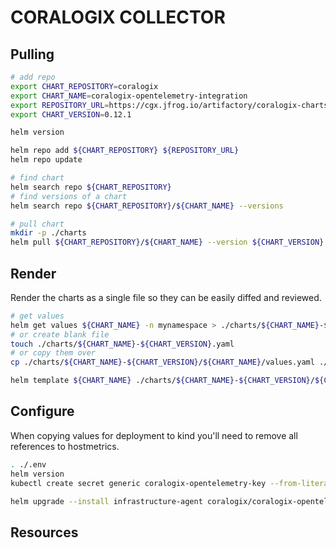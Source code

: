# CORALOGIX COLLECTOR

## Pulling

```sh
# add repo
export CHART_REPOSITORY=coralogix 
export CHART_NAME=coralogix-opentelemetry-integration 
export REPOSITORY_URL=https://cgx.jfrog.io/artifactory/coralogix-charts-virtual
export CHART_VERSION=0.12.1
```

```sh
helm version

helm repo add ${CHART_REPOSITORY} ${REPOSITORY_URL}
helm repo update

# find chart
helm search repo ${CHART_REPOSITORY}
# find versions of a chart 
helm search repo ${CHART_REPOSITORY}/${CHART_NAME} --versions

# pull chart
mkdir -p ./charts
helm pull ${CHART_REPOSITORY}/${CHART_NAME} --version ${CHART_VERSION} --untar --untardir ./charts/${CHART_NAME}-${CHART_VERSION}
```

## Render

Render the charts as a single file so they can be easily diffed and reviewed.  

```sh
# get values 
helm get values ${CHART_NAME} -n mynamespace > ./charts/${CHART_NAME}-${CHART_VERSION}.yaml
# or create blank file
touch ./charts/${CHART_NAME}-${CHART_VERSION}.yaml
# or copy them over
cp ./charts/${CHART_NAME}-${CHART_VERSION}/${CHART_NAME}/values.yaml ./charts/${CHART_NAME}-${CHART_VERSION}/${CHART_NAME}-values.yaml

helm template ${CHART_NAME} ./charts/${CHART_NAME}-${CHART_VERSION}/${CHART_NAME} -f ./charts/${CHART_NAME}-${CHART_VERSION}/${CHART_NAME}-values.yaml --namespace kube-system > ./charts/${CHART_NAME}-${CHART_VERSION}-test.yaml
```

## Configure

When copying values for deployment to kind you'll need to remove all references to hostmetrics.  

```sh
. ./.env
helm version
kubectl create secret generic coralogix-opentelemetry-key --from-literal=PRIVATE_KEY="${CORALOGIX_KEY}"

helm upgrade --install infrastructure-agent coralogix/coralogix-opentelemetry-integration --version=0.12.1 --set global.domain="eu2.coralogix.com" --set global.clusterName="Local Kind" -f ./charts/${CHART_NAME}-tests-values.yaml
```

## Resources

